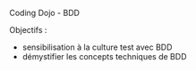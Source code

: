 Coding Dojo - BDD

Objectifs : 
- sensibilisation à la culture test avec BDD
- démystifier les concepts techniques de BDD
